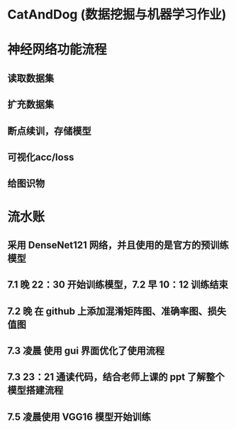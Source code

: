 # CatAndDog (数据挖掘与机器学习作业)
# 神经网络功能流程
## 读取数据集
## 扩充数据集
## 断点续训，存储模型
## 可视化acc/loss
## 给图识物

# 流水账

## 采用 DenseNet121 网络，并且使用的是官方的预训练模型

## 7.1 晚 22：30 开始训练模型，7.2 早 10：12 训练结束

## 7.2 晚 在 github 上添加混淆矩阵图、准确率图、损失值图

## 7.3 凌晨 使用 gui 界面优化了使用流程

## 7.3 23：21 通读代码，结合老师上课的 ppt 了解整个模型搭建流程

## 7.5 凌晨使用 VGG16 模型开始训练
